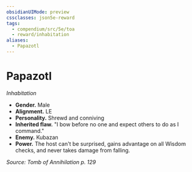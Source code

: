 ```yaml
---
obsidianUIMode: preview
cssclasses: json5e-reward
tags:
  - compendium/src/5e/toa
  - reward/inhabitation
aliases:
  - Papazotl
---
```

# Papazotl
*Inhabitation*  

- **Gender.** Male  
- **Alignment.** LE  
- **Personality.** Shrewd and conniving  
- **Inherited flaw.** "I bow before no one and expect others to do as I command."  
- **Enemy.** Kubazan  
- **Power.** The host can't be surprised, gains advantage on all Wisdom checks, and never takes damage from falling.  

*Source: Tomb of Annihilation p. 129*